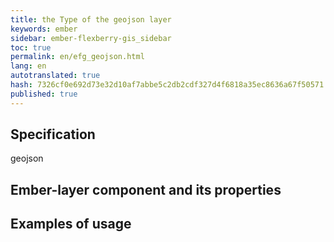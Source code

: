 ```yaml
--- 
title: the Type of the geojson layer 
keywords: ember 
sidebar: ember-flexberry-gis_sidebar 
toc: true 
permalink: en/efg_geojson.html 
lang: en 
autotranslated: true 
hash: 7326cf0e692d73e32d10af7abbe5c2db2cdf327d4f6818a35ec8636a67f50571 
published: true 
--- 
```


## Specification 

geojson 

## Ember-layer component and its properties 

## Examples of usage 



